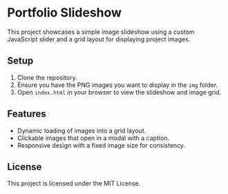# Portfolio Slideshow

This project showcases a simple image slideshow using a custom JavaScript slider and a grid layout for displaying project images.

## Setup

1. Clone the repository.
2. Ensure you have the PNG images you want to display in the `img` folder.
3. Open `index.html` in your browser to view the slideshow and image grid.

## Features

- Dynamic loading of images into a grid layout.
- Clickable images that open in a modal with a caption.
- Responsive design with a fixed image size for consistency.

## License

This project is licensed under the MIT License.
